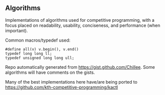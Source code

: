 ## Algorithms
Implementations of algorithms used for competitive programming, with a focus placed on readability, usability, conciseness, and performance (when important).

Common macros/typedef used:
```
#define all(v) v.begin(), v.end()
typedef long long ll;
typedef unsigned long long ull;
```

Repo automatically generated from https://gist.github.com/Chillee. Some algorithms will have comments on the gists.

Many of the best implementations here have/are being ported to https://github.com/kth-competitive-programming/kactl
